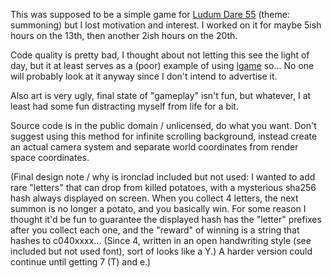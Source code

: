 This was supposed to be a simple game for [Ludum Dare 55](https://ldjam.com/events/ludum-dare/55)
(theme: summoning) but I lost motivation and interest.
I worked on it for maybe 5ish hours on the 13th, then another 2ish hours on the 20th.

Code quality is pretty bad, I thought about not letting this see the light of day, but it at least serves as a (poor) example of using [lgame](https://github.com/Jach/lgame) so...
No one will probably look at it anyway since I don't intend to advertise it.

Also art is very ugly, final state of "gameplay" isn't fun, but whatever, I at least had some fun
distracting myself from life for a bit.

Source code is in the public domain / unlicensed, do what you want. Don't
suggest using this method for infinite scrolling background, instead create an actual
camera system and separate world coordinates from render space coordinates.

(Final design note / why is ironclad included but not used: I wanted to add
rare "letters" that can drop from killed potatoes, with a mysterious sha256 hash
always displayed on screen. When you collect 4 letters, the next summon is no
longer a potato, and you basically win. For some reason I thought it'd be fun to
guarantee the displayed hash has the "letter" prefixes after you collect each
one, and the "reward" of winning is a string that hashes to c040xxxx... (Since
4, written in an open handwriting style (see included but not used font), sort
of looks like a Y.) A harder version could continue until getting 7 (T) and e.)
